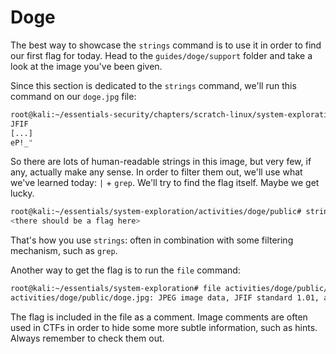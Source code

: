 # Doge

The best way to showcase the `strings` command is to use it in order to find our first flag for today.
Head to the `guides/doge/support` folder and take a look at the image you've been given.

Since this section is dedicated to the `strings` command, we'll run this command on our `doge.jpg` file:

```bash
root@kali:~/essentials-security/chapters/scratch-linux/system-exploration/guides/doge/public# strings doge.jpg
JFIF
[...]
eP!_"
```

So there are lots of human-readable strings in this image, but very few, if any, actually make any sense.
In order to filter them out, we'll use what we've learned today: `|` + `grep`.
We'll try to find the flag itself.
Maybe we get lucky.

```bash
root@kali:~/essentials/system-exploration/activities/doge/public# strings doge.jpg | grep SSS
<there should be a flag here>
```

That's how you use `strings`: often in combination with some filtering mechanism, such as `grep`.

Another way to get the flag is to run the `file` command:

```bash
root@kali:~/essentials/system-exploration# file activities/doge/public/doge.jpg
activities/doge/public/doge.jpg: JPEG image data, JFIF standard 1.01, aspect ratio, density 1x1, segment length 16, comment: "SSS{grep_your_strings}", progressive, precision 8, 500x500, components 3
```

The flag is included in the file as a comment.
Image comments are often used in CTFs in order to hide some more subtle information, such as hints.
Always remember to check them out.
